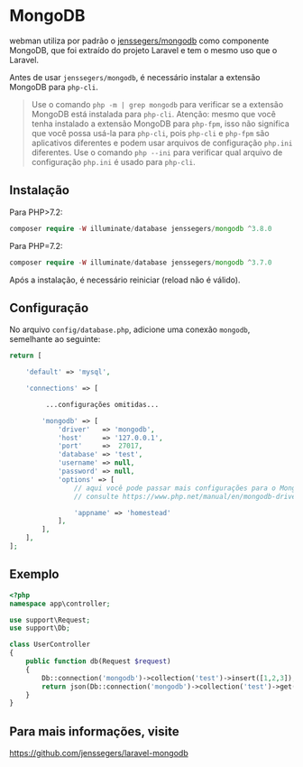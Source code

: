 # MongoDB

webman utiliza por padrão o [jenssegers/mongodb](https://github.com/jenssegers/laravel-mongodb) como componente MongoDB, que foi extraído do projeto Laravel e tem o mesmo uso que o Laravel.

Antes de usar `jenssegers/mongodb`, é necessário instalar a extensão MongoDB para `php-cli`.

> Use o comando `php -m | grep mongodb` para verificar se a extensão MongoDB está instalada para `php-cli`. Atenção: mesmo que você tenha instalado a extensão MongoDB para `php-fpm`, isso não significa que você possa usá-la para `php-cli`, pois `php-cli` e `php-fpm` são aplicativos diferentes e podem usar arquivos de configuração `php.ini` diferentes. Use o comando `php --ini` para verificar qual arquivo de configuração `php.ini` é usado para `php-cli`.

## Instalação

Para PHP>7.2:
```php
composer require -W illuminate/database jenssegers/mongodb ^3.8.0
```

Para PHP=7.2:
```php
composer require -W illuminate/database jenssegers/mongodb ^3.7.0
```

Após a instalação, é necessário reiniciar (reload não é válido).

## Configuração
No arquivo `config/database.php`, adicione uma conexão `mongodb`, semelhante ao seguinte:
```php
return [

    'default' => 'mysql',

    'connections' => [

         ...configurações omitidas...

        'mongodb' => [
            'driver'   => 'mongodb',
            'host'     => '127.0.0.1',
            'port'     =>  27017,
            'database' => 'test',
            'username' => null,
            'password' => null,
            'options' => [
                // aqui você pode passar mais configurações para o Mongo Driver Manager
                // consulte https://www.php.net/manual/en/mongodb-driver-manager.construct.php em "Uri Options" para uma lista de parâmetros completos que você pode usar

                'appname' => 'homestead'
            ],
        ],
    ],
];
```

## Exemplo
```php
<?php
namespace app\controller;

use support\Request;
use support\Db;

class UserController
{
    public function db(Request $request)
    {
        Db::connection('mongodb')->collection('test')->insert([1,2,3]);
        return json(Db::connection('mongodb')->collection('test')->get());
    }
}
```

## Para mais informações, visite

https://github.com/jenssegers/laravel-mongodb
